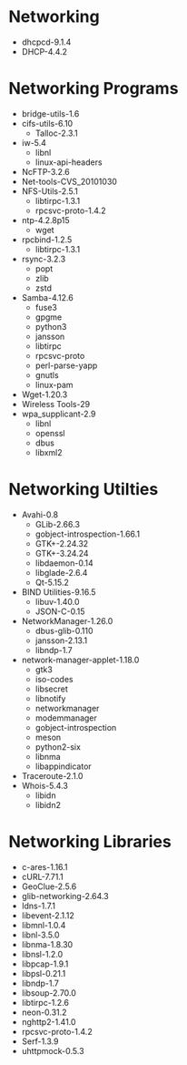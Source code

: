 # Networking
* dhcpcd-9.1.4
* DHCP-4.4.2

# Networking Programs
* bridge-utils-1.6
* cifs-utils-6.10
    * Talloc-2.3.1
* iw-5.4
    * libnl
    * linux-api-headers
* NcFTP-3.2.6
* Net-tools-CVS_20101030
* NFS-Utils-2.5.1
    * libtirpc-1.3.1
    * rpcsvc-proto-1.4.2
* ntp-4.2.8p15
    * wget
* rpcbind-1.2.5
    * libtirpc-1.3.1
* rsync-3.2.3
    * popt
    * zlib
    * zstd
* Samba-4.12.6
    * fuse3
    * gpgme
    * python3
    * jansson
    * libtirpc
    * rpcsvc-proto
    * perl-parse-yapp
    * gnutls
    * linux-pam
* Wget-1.20.3
* Wireless Tools-29
* wpa_supplicant-2.9
    * libnl
    * openssl
    * dbus
    * libxml2

# Networking Utilties
* Avahi-0.8
    * GLib-2.66.3
    * gobject-introspection-1.66.1
    * GTK+-2.24.32
    * GTK+-3.24.24
    * libdaemon-0.14
    * libglade-2.6.4
    * Qt-5.15.2
* BIND Utilities-9.16.5
    * libuv-1.40.0
    * JSON-C-0.15
* NetworkManager-1.26.0
    * dbus-glib-0.110
    * jansson-2.13.1
    * libndp-1.7
* network-manager-applet-1.18.0
    * gtk3
    * iso-codes
    * libsecret
    * libnotify
    * networkmanager
    * modemmanager
    * gobject-introspection
    * meson
    * python2-six
    * libnma
    * libappindicator
* Traceroute-2.1.0
* Whois-5.4.3
    * libidn
    * libidn2

# Networking Libraries
* c-ares-1.16.1
* cURL-7.71.1
* GeoClue-2.5.6
* glib-networking-2.64.3
* ldns-1.7.1
* libevent-2.1.12
* libmnl-1.0.4
* libnl-3.5.0
* libnma-1.8.30
* libnsl-1.2.0
* libpcap-1.9.1
* libpsl-0.21.1
* libndp-1.7
* libsoup-2.70.0
* libtirpc-1.2.6
* neon-0.31.2
* nghttp2-1.41.0
* rpcsvc-proto-1.4.2
* Serf-1.3.9
* uhttpmock-0.5.3